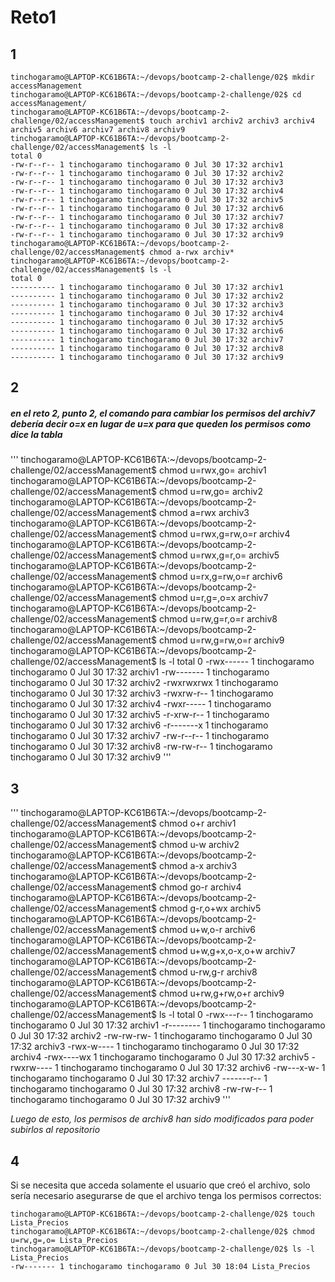 # Reto1
## 1

```
tinchogaramo@LAPTOP-KC61B6TA:~/devops/bootcamp-2-challenge/02$ mkdir accessManagement
tinchogaramo@LAPTOP-KC61B6TA:~/devops/bootcamp-2-challenge/02$ cd accessManagement/
tinchogaramo@LAPTOP-KC61B6TA:~/devops/bootcamp-2-challenge/02/accessManagement$ touch archiv1 archiv2 archiv3 archiv4 archiv5 archiv6 archiv7 archiv8 archiv9
tinchogaramo@LAPTOP-KC61B6TA:~/devops/bootcamp-2-challenge/02/accessManagement$ ls -l
total 0
-rw-r--r-- 1 tinchogaramo tinchogaramo 0 Jul 30 17:32 archiv1
-rw-r--r-- 1 tinchogaramo tinchogaramo 0 Jul 30 17:32 archiv2
-rw-r--r-- 1 tinchogaramo tinchogaramo 0 Jul 30 17:32 archiv3
-rw-r--r-- 1 tinchogaramo tinchogaramo 0 Jul 30 17:32 archiv4
-rw-r--r-- 1 tinchogaramo tinchogaramo 0 Jul 30 17:32 archiv5
-rw-r--r-- 1 tinchogaramo tinchogaramo 0 Jul 30 17:32 archiv6
-rw-r--r-- 1 tinchogaramo tinchogaramo 0 Jul 30 17:32 archiv7
-rw-r--r-- 1 tinchogaramo tinchogaramo 0 Jul 30 17:32 archiv8
-rw-r--r-- 1 tinchogaramo tinchogaramo 0 Jul 30 17:32 archiv9
tinchogaramo@LAPTOP-KC61B6TA:~/devops/bootcamp-2-challenge/02/accessManagement$ chmod a-rwx archiv*
tinchogaramo@LAPTOP-KC61B6TA:~/devops/bootcamp-2-challenge/02/accessManagement$ ls -l
total 0
---------- 1 tinchogaramo tinchogaramo 0 Jul 30 17:32 archiv1
---------- 1 tinchogaramo tinchogaramo 0 Jul 30 17:32 archiv2
---------- 1 tinchogaramo tinchogaramo 0 Jul 30 17:32 archiv3
---------- 1 tinchogaramo tinchogaramo 0 Jul 30 17:32 archiv4
---------- 1 tinchogaramo tinchogaramo 0 Jul 30 17:32 archiv5
---------- 1 tinchogaramo tinchogaramo 0 Jul 30 17:32 archiv6
---------- 1 tinchogaramo tinchogaramo 0 Jul 30 17:32 archiv7
---------- 1 tinchogaramo tinchogaramo 0 Jul 30 17:32 archiv8
---------- 1 tinchogaramo tinchogaramo 0 Jul 30 17:32 archiv9
```

## 2

##### en el reto 2, punto 2, el comando para cambiar los permisos del archiv7 debería decir o=x en lugar de u=x para que queden los permisos como dice la tabla
'''
tinchogaramo@LAPTOP-KC61B6TA:~/devops/bootcamp-2-challenge/02/accessManagement$ chmod u=rwx,go= archiv1
tinchogaramo@LAPTOP-KC61B6TA:~/devops/bootcamp-2-challenge/02/accessManagement$ chmod u=rw,go= archiv2
tinchogaramo@LAPTOP-KC61B6TA:~/devops/bootcamp-2-challenge/02/accessManagement$ chmod a=rwx archiv3
tinchogaramo@LAPTOP-KC61B6TA:~/devops/bootcamp-2-challenge/02/accessManagement$ chmod u=rwx,g=rw,o=r archiv4
tinchogaramo@LAPTOP-KC61B6TA:~/devops/bootcamp-2-challenge/02/accessManagement$ chmod u=rwx,g=r,o= archiv5
tinchogaramo@LAPTOP-KC61B6TA:~/devops/bootcamp-2-challenge/02/accessManagement$ chmod u=rx,g=rw,o=r archiv6
tinchogaramo@LAPTOP-KC61B6TA:~/devops/bootcamp-2-challenge/02/accessManagement$ chmod u=r,g=,o=x archiv7
tinchogaramo@LAPTOP-KC61B6TA:~/devops/bootcamp-2-challenge/02/accessManagement$ chmod u=rw,g=r,o=r archiv8
tinchogaramo@LAPTOP-KC61B6TA:~/devops/bootcamp-2-challenge/02/accessManagement$ chmod u=rw,g=rw,o=r archiv9
tinchogaramo@LAPTOP-KC61B6TA:~/devops/bootcamp-2-challenge/02/accessManagement$ ls -l
total 0
-rwx------ 1 tinchogaramo tinchogaramo 0 Jul 30 17:32 archiv1
-rw------- 1 tinchogaramo tinchogaramo 0 Jul 30 17:32 archiv2
-rwxrwxrwx 1 tinchogaramo tinchogaramo 0 Jul 30 17:32 archiv3
-rwxrw-r-- 1 tinchogaramo tinchogaramo 0 Jul 30 17:32 archiv4
-rwxr----- 1 tinchogaramo tinchogaramo 0 Jul 30 17:32 archiv5
-r-xrw-r-- 1 tinchogaramo tinchogaramo 0 Jul 30 17:32 archiv6
-r-------x 1 tinchogaramo tinchogaramo 0 Jul 30 17:32 archiv7
-rw-r--r-- 1 tinchogaramo tinchogaramo 0 Jul 30 17:32 archiv8
-rw-rw-r-- 1 tinchogaramo tinchogaramo 0 Jul 30 17:32 archiv9
'''
## 3
'''
tinchogaramo@LAPTOP-KC61B6TA:~/devops/bootcamp-2-challenge/02/accessManagement$ chmod o+r archiv1
tinchogaramo@LAPTOP-KC61B6TA:~/devops/bootcamp-2-challenge/02/accessManagement$ chmod u-w archiv2
tinchogaramo@LAPTOP-KC61B6TA:~/devops/bootcamp-2-challenge/02/accessManagement$ chmod a-x archiv3
tinchogaramo@LAPTOP-KC61B6TA:~/devops/bootcamp-2-challenge/02/accessManagement$ chmod go-r archiv4
tinchogaramo@LAPTOP-KC61B6TA:~/devops/bootcamp-2-challenge/02/accessManagement$ chmod g-r,o+wx archiv5
tinchogaramo@LAPTOP-KC61B6TA:~/devops/bootcamp-2-challenge/02/accessManagement$ chmod u+w,o-r archiv6
tinchogaramo@LAPTOP-KC61B6TA:~/devops/bootcamp-2-challenge/02/accessManagement$ chmod u+w,g+x,o-x,o+w archiv7
tinchogaramo@LAPTOP-KC61B6TA:~/devops/bootcamp-2-challenge/02/accessManagement$ chmod u-rw,g-r archiv8
tinchogaramo@LAPTOP-KC61B6TA:~/devops/bootcamp-2-challenge/02/accessManagement$ chmod u+rw,g+rw,o+r archiv9
tinchogaramo@LAPTOP-KC61B6TA:~/devops/bootcamp-2-challenge/02/accessManagement$ ls -l
total 0
-rwx---r-- 1 tinchogaramo tinchogaramo 0 Jul 30 17:32 archiv1
-r-------- 1 tinchogaramo tinchogaramo 0 Jul 30 17:32 archiv2
-rw-rw-rw- 1 tinchogaramo tinchogaramo 0 Jul 30 17:32 archiv3
-rwx-w---- 1 tinchogaramo tinchogaramo 0 Jul 30 17:32 archiv4
-rwx----wx 1 tinchogaramo tinchogaramo 0 Jul 30 17:32 archiv5
-rwxrw---- 1 tinchogaramo tinchogaramo 0 Jul 30 17:32 archiv6
-rw---x-w- 1 tinchogaramo tinchogaramo 0 Jul 30 17:32 archiv7
-------r-- 1 tinchogaramo tinchogaramo 0 Jul 30 17:32 archiv8
-rw-rw-r-- 1 tinchogaramo tinchogaramo 0 Jul 30 17:32 archiv9
'''

*Luego de esto, los permisos de archiv8 han sido modificados para poder subirlos al repositorio*

## 4

Si se necesita que acceda solamente el usuario que creó el archivo,
solo sería necesario asegurarse de que el archivo tenga los permisos correctos:
```
tinchogaramo@LAPTOP-KC61B6TA:~/devops/bootcamp-2-challenge/02$ touch Lista_Precios
tinchogaramo@LAPTOP-KC61B6TA:~/devops/bootcamp-2-challenge/02$ chmod u=rw,g=,o= Lista_Precios 
tinchogaramo@LAPTOP-KC61B6TA:~/devops/bootcamp-2-challenge/02$ ls -l Lista_Precios 
-rw------- 1 tinchogaramo tinchogaramo 0 Jul 30 18:04 Lista_Precios
```